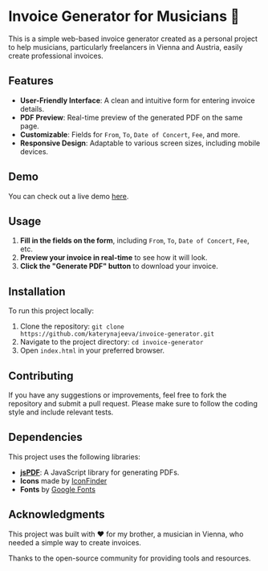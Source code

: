 # Invoice Generator for Musicians 🎻

This is a simple web-based invoice generator created as a personal project to help musicians, particularly freelancers in Vienna and Austria, easily create professional invoices.

## Features

- **User-Friendly Interface**: A clean and intuitive form for entering invoice details.
- **PDF Preview**: Real-time preview of the generated PDF on the same page.
- **Customizable**: Fields for `From`, `To`, `Date of Concert`, `Fee`, and more.
- **Responsive Design**: Adaptable to various screen sizes, including mobile devices.

## Demo

You can check out a live demo [here](https://katerynajeeva.github.io/invoice-generator/).

## Usage

1. **Fill in the fields on the form**, including `From`, `To`, `Date of Concert`, `Fee`, etc.
2. **Preview your invoice in real-time** to see how it will look.
3. **Click the "Generate PDF" button** to download your invoice.

## Installation

To run this project locally:

1. Clone the repository: `git clone https://github.com/katerynajeeva/invoice-generator.git`
2. Navigate to the project directory: `cd invoice-generator`
3. Open `index.html` in your preferred browser.

## Contributing

If you have any suggestions or improvements, feel free to fork the repository and submit a pull request. Please make sure to follow the coding style and include relevant tests.

## Dependencies

This project uses the following libraries:

- **[jsPDF](https://github.com/parallax/jsPDF)**: A JavaScript library for generating PDFs.
- **Icons** made by [IconFinder](https://www.iconfinder.com/)
- **Fonts** by [Google Fonts](https://fonts.google.com/)

## Acknowledgments

This project was built with ❤️ for my brother, a musician in Vienna, who needed a simple way to create invoices.

Thanks to the open-source community for providing tools and resources.
